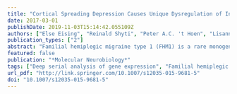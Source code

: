 ```yaml
---
title: "Cortical Spreading Depression Causes Unique Dysregulation of Inflammatory Pathways in a Transgenic Mouse Model of Migraine"
date: 2017-03-01
publishDate: 2019-11-03T15:14:42.055109Z
authors: ["Else Eising", "Reinald Shyti", "Peter A.C. 't Hoen", "Lisanne S. Vijfhuizen", "Sjoerd M.H. Huisman", "Ludo A.M. Broos", "Ahmed Mahfouz", "Marcel J.T. Reinders", "Michel D. Ferrari", "Else A. Tolner", "Boukje de Vries", "Arn M.J.M. van den Maagdenberg"]
publication_types: ["2"]
abstract: "Familial hemiplegic migraine type 1 (FHM1) is a rare monogenic subtype of migraine with aura caused by mutations in CACNA1A that encodes the $α$1A subunit of voltage-gated CaV2.1 calcium channels. Transgenic knock-in mice that carry the human FHM1 R192Q missense mutation (‘FHM1 R192Q mice') exhibit an increased susceptibility to cortical spreading depression (CSD), the mechanism underlying migraine aura. Here, we analysed gene expression profiles from isolated cortical tissue of FHM1 R192Q mice 24 h after experimentally induced CSD in order to identify molecular pathways affected by CSD. Gene expression profiles were generated using deep serial analysis of gene expression sequencing. Our data reveal a signature of inflammatory signalling upon CSD in the cortex of both mutant and wild-type mice. However, only in the brains of FHM1 R192Q mice specific genes are up-regulated in response to CSD that are implicated in interferon-related inflammatory signalling. Our findings show that CSD modulates inflammatory processes in both wild-type and mutant brains, but that an additional unique inflammatory signature becomes expressed after CSD in a relevant mouse model of migraine."
featured: false
publication: "*Molecular Neurobiology*"
tags: ["Deep serial analysis of gene expression", "Familial hemiplegic migraine type 1", "Gene expression profiling", "Inflammation", "Interferon", "Migraine"]
url_pdf: "http://link.springer.com/10.1007/s12035-015-9681-5"
doi: "10.1007/s12035-015-9681-5"
---
```


